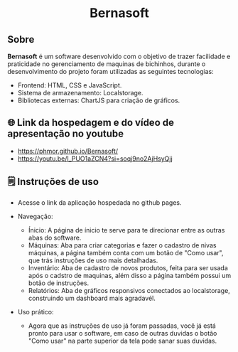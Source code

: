 <h1 align="center">Bernasoft</h1>

## Sobre
**Bernasoft** é um software desenvolvido com o objetivo de trazer facilidade e praticidade no gerenciamento de maquinas de bichinhos, durante o desenvolvimento do projeto foram utilizadas as seguintes tecnologias:
- Frontend: HTML, CSS e JavaScript.
- Sistema de armazenamento: Localstorage.
- Bibliotecas externas: ChartJS para criação de gráficos.

## 🌐 Link da hospedagem e do vídeo de apresentação no youtube
  - https://phmor.github.io/Bernasoft/
  - https://youtu.be/l_PUO1aZCN4?si=soqj9no2AjHsyQjj

## 🗒️ Instruções de uso
- Acesse o link da aplicação hospedada no github pages.
     
- Navegação:
  * Ínicio: A página de ínicio te serve para te direcionar entre as outras abas do software.
  * Máquinas: Aba para criar categorias e fazer o cadastro de nivas máquinas, a página também conta com um botão de "Como usar", que trás instruções de uso mais detalhadas.
  * Inventário: Aba de cadastro de novos produtos, feita para ser usada após o cadstro de maquinas, além disso a página também possui um botão de instruções.
  * Relatórios: Aba de gráficos responsivos conectados ao localstorage, construindo um dashboard mais agradavél.

- Uso prático:
  * Agora que as instruções de uso já foram passadas, você já está pronto para usar o software, em caso de outras duvidas o botão "Como usar" na parte superior da tela pode sanar suas duvidas.

